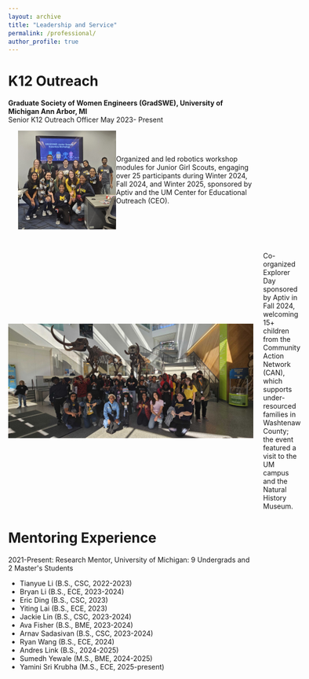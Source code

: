```yaml
---
layout: archive
title: "Leadership and Service"
permalink: /professional/
author_profile: true
---
```

<b>K12 Outreach</b>
====================
<b> Graduate Society of Women Engineers (GradSWE), University of Michigan Ann Arbor, MI </b>
<br>Senior K12 Outreach Officer May 2023- Present
   <br>
  <p style="display: flex; align-items: center;">
  <img src="../files/Group_Photo_Robotics.jpg" width="200" style="margin-left: 20px;" />
  <span>Organized and led robotics workshop modules for Junior Girl Scouts, engaging over 25 participants during Winter
2024, Fall 2024, and Winter 2025, sponsored by Aptiv and the UM Center for Educational Outreach (CEO).</span> 
  </p>
  <br>
  <p style="display: flex; align-items: center;">
  <img src="../files/CAN_Image.jpg" width="500" style="margin-right: 20px;" />
  <span>Co-organized Explorer Day sponsored by Aptiv in Fall 2024, welcoming 15+ children from the Community Action Network (CAN), which supports under-resourced families in Washtenaw County; the event featured a visit to the UM campus and the Natural History Museum.</span> 
  </p>

<b>Mentoring Experience</b>
============================
2021-Present: Research Mentor, University of Michigan: 9 Undergrads and 2 Master's Students
- Tianyue Li (B.S., CSC, 2022-2023)
- Bryan Li (B.S., ECE, 2023-2024)
- Eric Ding (B.S., CSC, 2023)
- Yiting Lai (B.S., ECE, 2023)
- Jackie Lin (B.S., CSC, 2023-2024)
- Ava Fisher (B.S., BME, 2023-2024)
- Arnav Sadasivan (B.S., CSC, 2023-2024)
- Ryan Wang (B.S., ECE, 2024)
- Andres Link (B.S., 2024-2025)
- Sumedh Yewale (M.S., BME, 2024-2025)
- Yamini Sri Krubha (M.S., ECE, 2025-present) 


